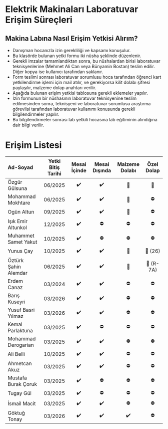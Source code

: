 # Elektrik Makinaları Laboratuvar Erişim Süreçleri

## Makina Labına Nasıl Erişim Yetkisi Alırım?

- Danışman hocanızla izin gerekliliği ve kapsamı konuşulur.
- Bu klasörde bulunan yetki formu iki nüsha şeklinde düzenlenir.
- Gerekli imzalar tamamlandıktan sonra, bu nüshalardan birisi laboratuvar teknisyenlerine (Mehmet Ali Can veya Bünyamin Bostan) teslim edilir. Diğer kopya ise kullanıcı tarafından saklanır.
- Form teslimi sonrası laboratuvar sorumlusu hoca tarafından öğrenci kart yetkilendirme işlemi için mail atılır, ve gerekiyorsa kilit dolabı şifresi paylaşılır, malzeme dolap anahtarı verilir. 
- Aşağıda bulunan erişim yetkisi tablosuna gerekli eklemeler yapılır.
- İzin formunun bir nüshasının laboratuvar teknisyenine teslim edilmesinden sonra, teknisyeni ve laboratuvar sorumlusu araştırma görevlisi tarafından laboratuvar kullanımı konusunda gerekli bilgilendirmeler yapılır.
- Bu bilgilendirmeler sonrası lab yetkili hocasına lab eğitiminin alındığına dair bilgi verilir.


# Erişim Listesi

|      Ad-Soyad    | Yetki Bitiş Tarihi| Mesai İçinde | Mesai Dışında | Malzeme Dolabı | Özel Dolap |
|:-----------------|:---------------:|:--------------:|:-------------:|:--------------:|:----------:|
| Özgür Gülsuna    | 06/2025 |:heavy_check_mark:|:heavy_check_mark: |  :key: |  :key:|
|Mohammad Mokhtare | 06/2025 |:heavy_check_mark:|:heavy_check_mark: | :key:   | :no_entry:|
| Ogün Altun  | 09/2025 |:heavy_check_mark:|:heavy_check_mark: | :key:   |  :no_entry:|  
|Işık Emir Altunkol | 12/2025 |:heavy_check_mark:|:no_entry:  | :no_entry:  |  :no_entry:|    
|Muhammet Samet Yakut  | 10/2025 |:heavy_check_mark:|:no_entry:  | :no_entry:  |  :no_entry:| 
|Yunus Çay  | 10/2025 |:heavy_check_mark:|:heavy_check_mark:  |  :key:   |  :key: (26)| 
|Öztürk Şahin Alemdar| 06/2025 |:heavy_check_mark:|:heavy_check_mark: |  :key:   | :key: (R-7A)|
|Erdem Canaz | 03/2024 |:heavy_check_mark:|:heavy_check_mark: |  :no_entry:    | :no_entry:|
|Barış Kuseyri | 03/2026 |:heavy_check_mark:|:heavy_check_mark: |  :no_entry:    | :no_entry:|
|Yusuf Basri Yılmaz| 03/2026 |:heavy_check_mark:|:heavy_check_mark: |  :no_entry:    | :no_entry:|
|Kemal Parlaktuna | 03/2025 |:heavy_check_mark:| :no_entry:   |  :no_entry:    | :no_entry:|
|Mohammad Derogarian| 03/2025 |:heavy_check_mark:| :heavy_check_mark:   |  :no_entry:    | :no_entry:|
|Ali Belli| 10/2025 |:heavy_check_mark:| :heavy_check_mark: |  :no_entry:    | :no_entry:|
|Ahmetcan Akuz| 03/2025 |:heavy_check_mark:| :heavy_check_mark: |  :no_entry:    | :no_entry:|
|Mustafa Burak Çoruk| 03/2025 |:heavy_check_mark:| :no_entry: |  :no_entry:    | :no_entry:|
|Tugay Gül| 03/2025 |:heavy_check_mark:| :no_entry: |  :no_entry:    | :no_entry:|
|İsmail Macit| 03/2025 |:heavy_check_mark:| :heavy_check_mark: |  :no_entry:    | :no_entry:|
|Göktuğ Tonay| 03/2026 |:heavy_check_mark:| :heavy_check_mark: |  :heavy_check_mark:   | :no_entry:|
